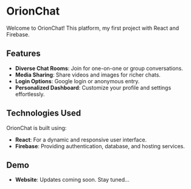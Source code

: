 # OrionChat

Welcome to OrionChat! This platform, my first project with React and Firebase.

## Features

- **Diverse Chat Rooms**: Join for one-on-one or group conversations.
- **Media Sharing**: Share videos and images for richer chats.
- **Login Options**: Google login or anonymous entry.
- **Personalized Dashboard**: Customize your profile and settings effortlessly.

## Technologies Used

OrionChat is built using:
- **React**: For a dynamic and responsive user interface.
- **Firebase**: Providing authentication, database, and hosting services.

## Demo

- **Website**: Updates coming soon. Stay tuned...
